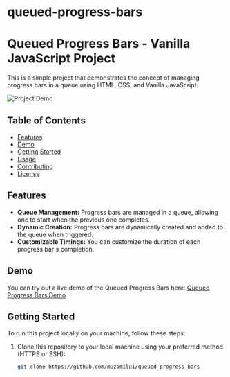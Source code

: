 # queued-progress-bars
# Queued Progress Bars - Vanilla JavaScript Project

This is a simple project that demonstrates the concept of managing progress bars in a queue using HTML, CSS, and Vanilla JavaScript.

![Project Demo](demo.gif)

## Table of Contents

- [Features](#features)
- [Demo](#demo)
- [Getting Started](#getting-started)
- [Usage](#usage)
- [Contributing](#contributing)
- [License](#license)

## Features

- **Queue Management:** Progress bars are managed in a queue, allowing one to start when the previous one completes.
- **Dynamic Creation:** Progress bars are dynamically created and added to the queue when triggered.
- **Customizable Timings:** You can customize the duration of each progress bar's completion.

## Demo

You can try out a live demo of the Queued Progress Bars here: [Queued Progress Bars Demo](https://qued-progress-bars.netlify.app/)

## Getting Started

To run this project locally on your machine, follow these steps:

1. Clone this repository to your local machine using your preferred method (HTTPS or SSH):

   ```bash
   git clone https://github.com/muzamilui/queued-progress-bars

